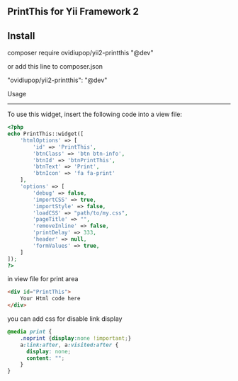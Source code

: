 PrintThis for Yii Framework 2
---
Install
-----
composer require ovidiupop/yii2-printthis "@dev"

or add this line to composer.json

"ovidiupop/yii2-printthis": "@dev"


Usage

-----

To use this widget, insert the following code into a view file:

```php
<?php
echo PrintThis::widget([
	'htmlOptions' => [
		'id' => 'PrintThis',
		'btnClass' => 'btn btn-info',
		'btnId' => 'btnPrintThis',
		'btnText' => 'Print',
		'btnIcon' => 'fa fa-print'
	],
	'options' => [
		'debug' => false,
		'importCSS' => true,
		'importStyle' => false,
		'loadCSS' => "path/to/my.css",
		'pageTitle' => "",
		'removeInline' => false,
		'printDelay' => 333,
		'header' => null,
		'formValues' => true,
	]
]);
?>

```

in view file for print area

```html
<div id="PrintThis">
	Your Html code here
</div>
```

you can add css for disable link display

```css
@media print {
    .noprint {display:none !important;}
    a:link:after, a:visited:after {  
      display: none;
      content: "";    
    }
}
```
